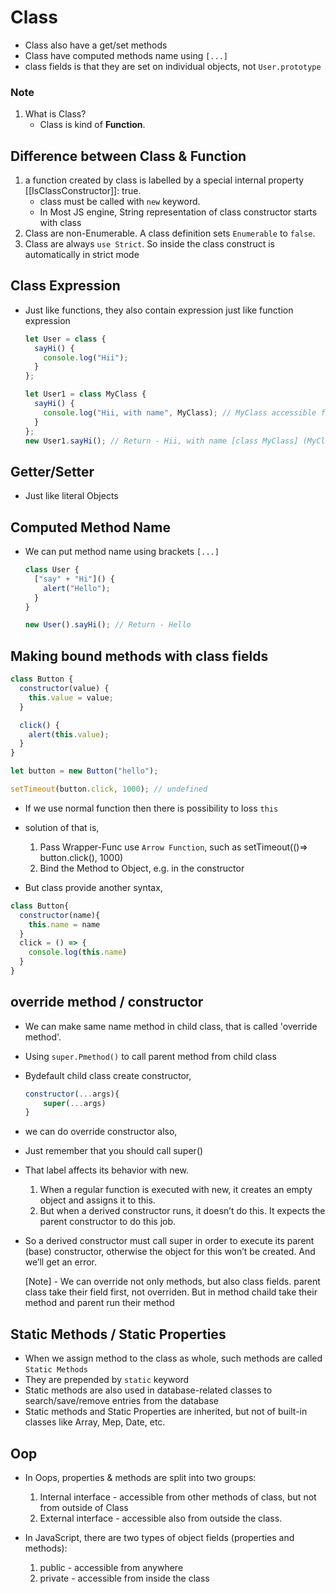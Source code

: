 # Class

- Class also have a get/set methods
- Class have computed methods name using `[...]`
- class fields is that they are set on individual objects, not `User.prototype`

### Note

1. What is Class?
   - Class is kind of **Function**.

## Difference between Class & Function

1. a function created by class is labelled by a special internal property [[IsClassConstructor]]: true.
   - class must be called with `new` keyword.
   - In Most JS engine, String representation of class constructor starts with class
2. Class are non-Enumerable. A class definition sets `Enumerable` to `false`.
3. Class are always `use Strict`. So inside the class construct is automatically in strict mode

## Class Expression

- Just like functions, they also contain expression just like function expression

  ```js
  let User = class {
    sayHi() {
      console.log("Hii");
    }
  };

  let User1 = class MyClass {
    sayHi() {
      console.log("Hii, with name", MyClass); // MyClass accessible from inside only
    }
  };
  new User1.sayHi(); // Return - Hii, with name [class MyClass] (MyClass definition)
  ```

## Getter/Setter

- Just like literal Objects

## Computed Method Name

- We can put method name using brackets `[...]`

  ```js
  class User {
    ["say" + "Hi"]() {
      alert("Hello");
    }
  }

  new User().sayHi(); // Return - Hello
  ```

##

## Making bound methods with class fields

  ```js
  class Button {
    constructor(value) {
      this.value = value;
    }

    click() {
      alert(this.value);
    }
  }

  let button = new Button("hello");

  setTimeout(button.click, 1000); // undefined
  ```

- If we use normal function then there is possibility to loss `this`
- solution of that is,
  1. Pass Wrapper-Func use `Arrow Function`, such as setTimeout(()=> button.click(), 1000)
  2. Bind the Method to Object, e.g. in the constructor

- But class provide another syntax,

```js
class Button{
  constructor(name){
    this.name = name
  }
  click = () => {
    console.log(this.name)
  }
}
```

## override method / constructor

- We can make same name method in child class, that is called 'override method'.
- Using `super.Pmethod()` to call parent method from child class
- Bydefault child class create constructor,

  ```js
  constructor(...args){
      super(...args)
  }
  ```

- we can do override constructor also,
- Just remember that you should call super()
- That label affects its behavior with new.

  1. When a regular function is executed with new, it creates an empty object and assigns it to this.
  2. But when a derived constructor runs, it doesn’t do this. It expects the parent constructor to do this job.

- So a derived constructor must call super in order to execute its parent (base) constructor, otherwise the object for this won’t be created. And we’ll get an error.

  [Note] - We can override not only methods, but also class fields. parent class take their field first, not overriden. But in method chaild take their method and parent run their method

## Static Methods / Static Properties

- When we assign method to the class as whole, such methods are called `Static Methods`
- They are prepended by `static` keyword
- Static methods are also used in database-related classes to search/save/remove entries from the database
- Static methods and Static Properties are inherited, but not of built-in classes like Array, Mep, Date, etc.

## Oop

- In Oops, properties & methods are split into two groups:

  1. Internal interface - accessible from other methods of class, but not from outside of Class
  2. External interface - accessible also from outside the class.

- In JavaScript, there are two types of object fields (properties and methods):
  1. public - accessible from anywhere
  2. private - accessible from inside the class
